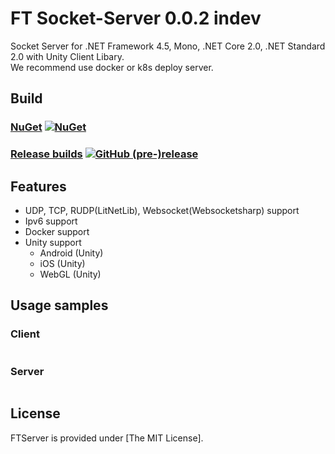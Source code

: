 # FT Socket-Server 0.0.2 indev
Socket Server for .NET Framework 4.5, Mono, .NET Core 2.0, .NET Standard 2.0 with Unity Client Libary.  
We recommend use docker or k8s deploy server.

## Build

### [NuGet](https://www.nuget.org/packages/FTServer/) [![NuGet](https://img.shields.io/nuget/v/FTServer.svg)](https://www.nuget.org/packages/FTServer/) 

### [Release builds](https://github.com/frank12001/Socket-Server/releases) [![GitHub (pre-)release](https://img.shields.io/github/release/frank12001/Socket-Server/all.svg)](https://github.com/frank12001/Socket-Server/releases)
## Features
* UDP, TCP, RUDP(LitNetLib), Websocket(Websocketsharp) support
* Ipv6 support
* Docker support
* Unity support
  * Android (Unity)
  * iOS (Unity)
  * WebGL (Unity)

## Usage samples

### Client
```csharp
```
### Server
```csharp
```

## License ##

FTServer is provided under [The MIT License].
